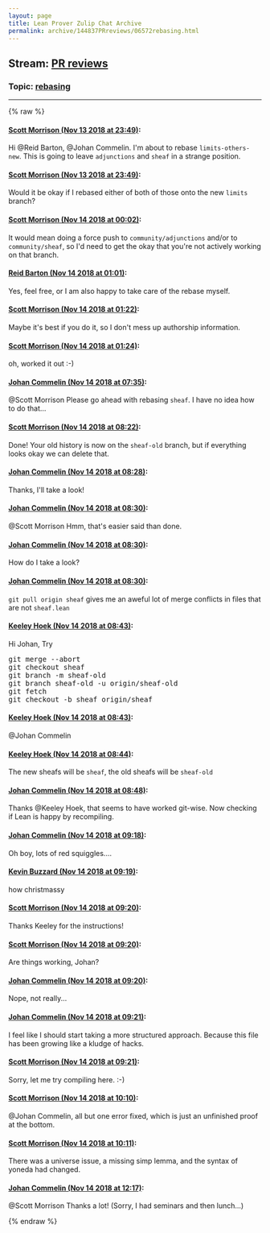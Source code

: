 ```yaml
---
layout: page
title: Lean Prover Zulip Chat Archive 
permalink: archive/144837PRreviews/06572rebasing.html
---
```


## Stream: [PR reviews](index.html)
### Topic: [rebasing](06572rebasing.html)

---


{% raw %}
#### [ Scott Morrison (Nov 13 2018 at 23:49)](https://leanprover.zulipchat.com/#narrow/stream/144837-PR%20reviews/topic/rebasing/near/147631335):
<p>Hi <span class="user-mention" data-user-id="110032">@Reid Barton</span>, <span class="user-mention" data-user-id="112680">@Johan Commelin</span>. I'm about to rebase <code>limits-others-new</code>. This is going to leave <code>adjunctions</code> and <code>sheaf</code> in a strange position.</p>

#### [ Scott Morrison (Nov 13 2018 at 23:49)](https://leanprover.zulipchat.com/#narrow/stream/144837-PR%20reviews/topic/rebasing/near/147631352):
<p>Would it be okay if I rebased either of both of those onto the new <code>limits</code> branch?</p>

#### [ Scott Morrison (Nov 14 2018 at 00:02)](https://leanprover.zulipchat.com/#narrow/stream/144837-PR%20reviews/topic/rebasing/near/147632148):
<p>It would mean doing a force push to <code>community/adjunctions</code> and/or to <code>community/sheaf</code>, so I'd need to get the okay that you're not actively working on that branch.</p>

#### [ Reid Barton (Nov 14 2018 at 01:01)](https://leanprover.zulipchat.com/#narrow/stream/144837-PR%20reviews/topic/rebasing/near/147634851):
<p>Yes, feel free, or I am also happy to take care of the rebase myself.</p>

#### [ Scott Morrison (Nov 14 2018 at 01:22)](https://leanprover.zulipchat.com/#narrow/stream/144837-PR%20reviews/topic/rebasing/near/147635786):
<p>Maybe it's best if you do it, so I don't mess up authorship information.</p>

#### [ Scott Morrison (Nov 14 2018 at 01:24)](https://leanprover.zulipchat.com/#narrow/stream/144837-PR%20reviews/topic/rebasing/near/147635875):
<p>oh, worked it out :-)</p>

#### [ Johan Commelin (Nov 14 2018 at 07:35)](https://leanprover.zulipchat.com/#narrow/stream/144837-PR%20reviews/topic/rebasing/near/147649877):
<p><span class="user-mention" data-user-id="110087">@Scott Morrison</span> Please go ahead with rebasing <code>sheaf</code>. I have no idea how to do that...</p>

#### [ Scott Morrison (Nov 14 2018 at 08:22)](https://leanprover.zulipchat.com/#narrow/stream/144837-PR%20reviews/topic/rebasing/near/147651466):
<p>Done! Your old history is now on the <code>sheaf-old</code> branch, but if everything looks okay we can delete that.</p>

#### [ Johan Commelin (Nov 14 2018 at 08:28)](https://leanprover.zulipchat.com/#narrow/stream/144837-PR%20reviews/topic/rebasing/near/147651669):
<p>Thanks, I'll take a look!</p>

#### [ Johan Commelin (Nov 14 2018 at 08:30)](https://leanprover.zulipchat.com/#narrow/stream/144837-PR%20reviews/topic/rebasing/near/147651728):
<p><span class="user-mention" data-user-id="110087">@Scott Morrison</span> Hmm, that's easier said than done.</p>

#### [ Johan Commelin (Nov 14 2018 at 08:30)](https://leanprover.zulipchat.com/#narrow/stream/144837-PR%20reviews/topic/rebasing/near/147651730):
<p>How do I take a look?</p>

#### [ Johan Commelin (Nov 14 2018 at 08:30)](https://leanprover.zulipchat.com/#narrow/stream/144837-PR%20reviews/topic/rebasing/near/147651733):
<p><code>git pull origin sheaf</code> gives me an aweful lot of merge conflicts in files that are not <code>sheaf.lean</code></p>

#### [ Keeley Hoek (Nov 14 2018 at 08:43)](https://leanprover.zulipchat.com/#narrow/stream/144837-PR%20reviews/topic/rebasing/near/147652154):
<p>Hi Johan, Try</p>
<div class="codehilite"><pre><span></span>git merge --abort
git checkout sheaf
git branch -m sheaf-old
git branch sheaf-old -u origin/sheaf-old
git fetch
git checkout -b sheaf origin/sheaf
</pre></div>

#### [ Keeley Hoek (Nov 14 2018 at 08:43)](https://leanprover.zulipchat.com/#narrow/stream/144837-PR%20reviews/topic/rebasing/near/147652156):
<p><span class="user-mention" data-user-id="112680">@Johan Commelin</span></p>

#### [ Keeley Hoek (Nov 14 2018 at 08:44)](https://leanprover.zulipchat.com/#narrow/stream/144837-PR%20reviews/topic/rebasing/near/147652200):
<p>The new sheafs will be <code>sheaf</code>, the old sheafs will be <code>sheaf-old</code></p>

#### [ Johan Commelin (Nov 14 2018 at 08:48)](https://leanprover.zulipchat.com/#narrow/stream/144837-PR%20reviews/topic/rebasing/near/147652317):
<p>Thanks <span class="user-mention" data-user-id="110111">@Keeley Hoek</span>, that seems to have worked git-wise. Now checking if Lean is happy by recompiling.</p>

#### [ Johan Commelin (Nov 14 2018 at 09:18)](https://leanprover.zulipchat.com/#narrow/stream/144837-PR%20reviews/topic/rebasing/near/147653409):
<p>Oh boy, lots of red squiggles....</p>

#### [ Kevin Buzzard (Nov 14 2018 at 09:19)](https://leanprover.zulipchat.com/#narrow/stream/144837-PR%20reviews/topic/rebasing/near/147653417):
<p>how christmassy</p>

#### [ Scott Morrison (Nov 14 2018 at 09:20)](https://leanprover.zulipchat.com/#narrow/stream/144837-PR%20reviews/topic/rebasing/near/147653467):
<p>Thanks Keeley for the instructions!</p>

#### [ Scott Morrison (Nov 14 2018 at 09:20)](https://leanprover.zulipchat.com/#narrow/stream/144837-PR%20reviews/topic/rebasing/near/147653470):
<p>Are things working, Johan?</p>

#### [ Johan Commelin (Nov 14 2018 at 09:20)](https://leanprover.zulipchat.com/#narrow/stream/144837-PR%20reviews/topic/rebasing/near/147653475):
<p>Nope, not really...</p>

#### [ Johan Commelin (Nov 14 2018 at 09:21)](https://leanprover.zulipchat.com/#narrow/stream/144837-PR%20reviews/topic/rebasing/near/147653484):
<p>I feel like I should start taking a more structured approach. Because this file has been growing like a kludge of hacks.</p>

#### [ Scott Morrison (Nov 14 2018 at 09:21)](https://leanprover.zulipchat.com/#narrow/stream/144837-PR%20reviews/topic/rebasing/near/147653492):
<p>Sorry, let me try compiling here. :-)</p>

#### [ Scott Morrison (Nov 14 2018 at 10:10)](https://leanprover.zulipchat.com/#narrow/stream/144837-PR%20reviews/topic/rebasing/near/147655679):
<p><span class="user-mention" data-user-id="112680">@Johan Commelin</span>, all but one error fixed, which is just an unfinished proof at the bottom.</p>

#### [ Scott Morrison (Nov 14 2018 at 10:11)](https://leanprover.zulipchat.com/#narrow/stream/144837-PR%20reviews/topic/rebasing/near/147655692):
<p>There was a universe issue, a missing simp lemma, and the syntax of yoneda had changed.</p>

#### [ Johan Commelin (Nov 14 2018 at 12:17)](https://leanprover.zulipchat.com/#narrow/stream/144837-PR%20reviews/topic/rebasing/near/147661373):
<p><span class="user-mention" data-user-id="110087">@Scott Morrison</span> Thanks a lot! (Sorry, I had seminars and then lunch...)</p>


{% endraw %}
